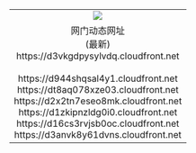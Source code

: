 ﻿<table>
  <tr></tr>
  <tr><td colspan=2 align=center><img src="https://d3vkgdpysylvdq.cloudfront.net/Up/oGate.jpg" /></td></tr>
  <tr><td colspan=2 align=center>网门动态网址<br/>(最新)
<br>https://d3vkgdpysylvdq.cloudfront.net
<br/>
<br>https://d944shqsal4y1.cloudfront.net
<br>https://dt8aq078xze03.cloudfront.net
<br>https://d2x2tn7eseo8mk.cloudfront.net
<br>https://d1zkipnzldg0i0.cloudfront.net
<br>https://d16cs3rvjsb0oc.cloudfront.net
<br>https://d3anvk8y61dvns.cloudfront.net
    </td>
  </tr>
</table>

